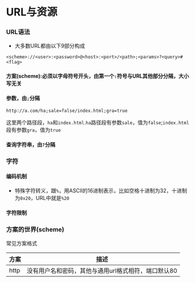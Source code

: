 
# URL与资源

### URL语法

- 大多数URL都由以下9部分构成

```
<scheme>://<user>:<password>@<host>:<port>/<path>;<params>?<query>#<flag>
```

#### 方案(scheme):必须以字母符号开头，由第一个`:`符号与URL其他部分分隔，大小写无关

#### 参数，由`;`分隔

```
http://a.com/ha;sale=false/index.html;gra=true
```
这里两个路径段，`ha`和`index.html`.`ha`路径段有参数`sale`，值为`false`;`index.html`段有参数`gra`，值为`true`

#### 查询字符串，由`?`分隔

### 字符

#### 编码机制

- 特殊字符转义，跟`%`，用ASCII的16进制表示，比如空格十进制为32，十进制为`0x20`，URL中就是`%20`

#### 字符限制

### 方案的世界(scheme)

常见方案格式

|方案|描述|
|----|---|
|http|没有用户名和密码，其他与通用url格式相符，端口默认80|

